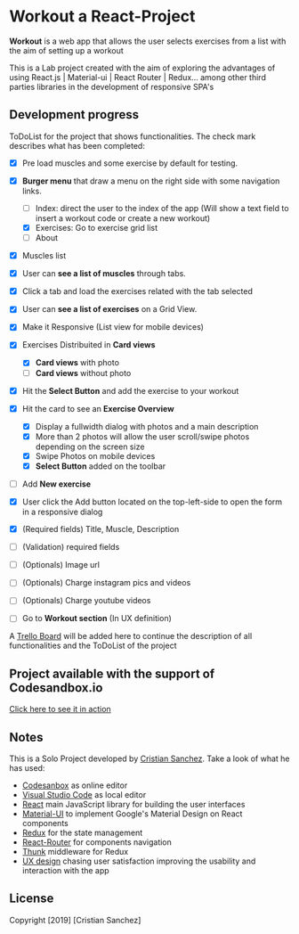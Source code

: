 # Workout a React-Project

**Workout** is a web app that allows the user selects exercises from a list with the aim of setting up a workout

This is a Lab project created with the aim of exploring the advantages of using React.js | Material-ui | React Router | Redux... 
among other third parties libraries in the development of responsive SPA's

## Development progress

ToDoList for the project that shows functionalities.
The check mark describes what has been completed:

* [x]	Pre load muscles and some exercise by default for testing.

* [x] **Burger menu** that draw a menu on the right side with some navigation links.
  * [ ] Index: direct the user to the index of the app (Will show a text field to insert a workout code or create a new workout)
  * [x] Exercises: Go to exercise grid list
  * [ ] About

* [x]	Muscles list
  * [x] User can **see a list of muscles** through tabs.
  * [x] Click a tab and load the exercises related with the tab selected 

* [x]	User can **see a list of exercises** on a Grid View.
  * [x] Make it Responsive (List view for mobile devices)
  * [x] Exercises Distribuited in **Card views**
    * [x] **Card views** with photo
    * [ ] **Card views** without photo
  * [x]	Hit the **Select Button** and add the exercise to your workout
  * [x]	Hit the card to see an **Exercise Overview**
    * [x] Display a fullwidth dialog with photos and a main description
    * [x] More than 2 photos will allow the user scroll/swipe photos depending on the screen size
    * [x] Swipe Photos on mobile devices
    * [x]	**Select Button** added on the toolbar
    
* [ ]	Add **New exercise**
  * [x]	User click the Add button located on the top-left-side to open the form in a responsive dialog
  * [x]	(Required fields) Title, Muscle, Description
  * [ ]	(Validation) required fields
  * [ ]	(Optionals) Image url
  * [ ]	(Optionals) Charge instagram pics and videos
  * [ ]	(Optionals) Charge youtube videos
* [ ]	Go to **Workout section** (In UX definition)

A [Trello Board](https://trello.com/en) will be added here to continue the description of all functionalities and the ToDoList of the project
  
## Project available with the support of Codesandbox.io
[Click here to see it in action](https://codesandbox.io/s/github/kristianss27/React-Project-Kristianss27)

## Notes
This is a Solo Project developed by [Cristian Sanchez](https://www.linkedin.com/in/kristianss27).
Take a look of what he has used:

* [Codesanbox](https://codesandbox.io) as online editor
* [Visual Studio Code](https://code.visualstudio.com/) as local editor
* [React](https://reactjs.org/) main JavaScript library for building the user interfaces
* [Material-UI](https://material-ui.com/) to implement Google's Material Design on React components
* [Redux](https://redux.js.org/) for the state management
* [React-Router](https://reacttraining.com/react-router/) for components navigation
* [Thunk](https://github.com/reduxjs/redux-thunk) middleware for Redux
* [UX design](https://uxplanet.org/) chasing user satisfaction improving the usability and interaction with the app

## License
Copyright [2019] [Cristian Sanchez]
